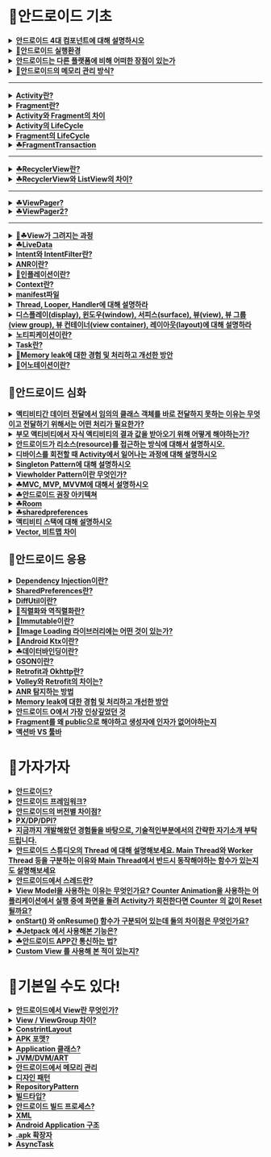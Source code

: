 

# 🐳안드로이드 기초 <a name = "reason"></a>
<details>
<summary><span style="border-bottom:0.05em solid"><strong>안드로이드 4대 컴포넌트에 대해 설명하시오</strong></span></summary>
<br />


![ㅁㄴㅇ](https://user-images.githubusercontent.com/84564695/187105028-837f6503-2830-4f8b-9ee1-67f187b9194e.jpg)
👉[click](https://www.notion.so/4-Activity-Service-BroadCast-Receiver-Content-Provider-6e2dcace26b443f488fc4b27489c8254)

   ***
 </details>

<details>
<summary><span style="border-bottom:0.05em solid"><strong>📌안드로이드 실행환경</strong></span></summary>
<br />
   
- 안드로이드는 크게 4가지로 구성되어있습니다.
  - `리눅스 커널`: OS로 스마트폰의 메모리나 프로세스 등을 관리합니다.
  - `라이브러리`: 안드로이드에 있는 다양한 기능을 라이브러리를 제공하며 안드로이드 앱을 구동해주는 dalvik 가상머신을 포함합니다.
  - `어플리케이션 프레임워크`: 사용자의 이벤트에 따라 출력을 담당하는 환경을 제공합니다. 생명주기도 여기서 관리. 
  - `어플리케이션`: 실제로 동작하는 앱을 말합니다.
  
  안드로이드는 기본적으로 리눅스 커널 위에 탑재된 안드로이드 런타임인 DVM(Dalvik Virtual Machine, 달빅 가상 머신)에서 동작

 
   ***
   
 </details>
 
 <details>
<summary><span style="border-bottom:0.05em solid"><strong>안드로이드는 다른 플랫폼에 비해 어떠한 장점이 있는가</strong></span></summary>
<br />
   
- `오픈소스`
   - 비용부담x
   - 전세계 개발자 피드백 ->안전성 높고 버그x

- `리눅스 커널을 OS로` 
   - 다양한 하드웨어에 대한 드라이버 소스가 풍부함 
***
 </details>
 
   <details>
  <summary><span style="border-bottom:0.05em solid"><strong>📌안드로이드의 메모리 관리 방식? </strong></span></summary>    
<br />
   
- 안드로이드는 액티비티, 서비스리시버, 콘텐츠프로바이더를 실행하기 위해 앱이 실행되는 과정에서 프로세스 생성
  - 실행중인 모든 앱은 컴포넌트가 모두 종료되어도 다음에 이앱을 다시 실행할 가능성이 높음->프로세스 바로 제거X
  - 사용자에 의해 다시 앱이 실행되면 남아있던 프로세스가 존재하는 경우 바로 실행됨
  
- 이 과정에서 쌓여있던 많은 프로세스로 인해 메모리가 부족해지면
  - 프로세스 우선순위=사용빈도에 따라 프로세스를 종료하여 메모리 확보
   
***
 </details>
 
 ***
 
   <details>
<summary><span style="border-bottom:0.05em solid"><strong>Activity란? </strong></span></summary>   
<br />
  
- `정의`
  - Android 앱의 필수적인 기본 구성 요소(컴포넌트) 중 하나입니다 
  - Activity는 사용자와 상호작용하기 위한 진입점입니다. 
  - 사용자 인터페이스(UI) 화면을 구성하는 컴포넌트입니다 
  - 대부분의 앱은 한 개의 Activity가 아닌 여러 Activity로 이루어져 있습니다.  
- `구조`  
  - Activity는 ContextThemewrapper클래스를 상속, 이외 여러 인터페이스를 구현하고 있음
  - 실제 Activity컴포넌트를 사용하기 위해선  Android의 다양한 API Level을 지원하기 위해 만들어진 Activity class의 하위 클래스인 AppCompatActivity를 상속받은 class를 생성
- `사용방법`
  - AppCompatActivity를 상속받는 하위 클래스 생성
  - manifest에 등록: 필수속성인 activity class name지정, intent filter를 사용해 launcher로 지정가능
  - 수명주기: Activity 클래스가 생성되거나, 중단 또는 다시 시작하거나, 종료되는 등의 'Activity의 상태'인 수명주기 콜백을 활용해 상태변화에 따라 수행될 코드 작성
  
- `유사기술` = Fragment
  - 안드로이드 4대 컴포넌트는 아님
  - Activity의 한계 
    - 1) Activity 안에 코드가 길어지게 되면 코드가 길어지니까 유지보수할 때 관리가 어려워짐
    - 2) 안드로이드 디바이스는 휴대폰,태블릿 등 다양하기 때문에 태블릿UI를 고려할 때 단순 Activity로 화면을 그리기에 한계가 있음
 
  <br>
  
  (장단점)
  
- 💡Activity간 정보를 교환하려면 어떻게 해야하나요?
- 💡Activity 수명주기
- 💡투명한 Activity b가 Activity a 위에 띄워질 시
- 💡finish 버튼 눌러서 Activity b 종료
- 💡액티비티에서 뒤로가기 버튼을 누르면?
- 💡투명한 Activity b가 Activity a 위에 띄워질 시
- 💡액티비티에서 홈 버튼을 눌렀을 때, 콜백 함수?
- 💡현재 A 액티비티가 포그라운드 상태. 이 때 B액티비티로 전환 되면 발생하는 lifecycle Callback 함수는?
- 💡B 액티비티에서 finish() 함수를 호출하게 되면 발생하는 Lifecycle 순서는?
- 💡Activity위에 dialog가 띄워질때 Activity수명주기는?
- 💡Activity 3가지 상태
- 💡Launch Mode 4가지 ?  
- 💡onSaveInstanceState
    <br>
  
👉[click](https://velog.io/@dabin/%EC%95%88%EB%93%9C%EB%A1%9C%EC%9D%B4%EB%93%9CActivity-LifeCycle%EC%88%98%EB%AA%85%EC%A3%BC%EA%B8%B0)
   
***
 </details>
 
 <details>
  <summary><span style="border-bottom:0.05em solid"><strong> Fragment란?  </strong></span></summary>    
   
- `정의`
   - 프래그먼트는 앱의 전체 UI에서 어딘가에 반복적으로 재사용 가능한 부분을 말합니다.  
   - `등장배경`
     - 1) Activity 안에 코드가 길어지게 되면 코드가 길어지니까 유지보수할 때 관리가 어려워짐
     - 2) 안드로이드 디바이스는 휴대폰,태블릿 등 다양하기 때문에 태블릿UI를 고려할 때 단순 Activity로 화면을 그리기에 한계가 있음
  
- `구조`
   - Object클래스 상속, 그외 다양한 인터페이스 구현
  
- `사용법`
   - Fragment클래스 의 하위 클래스 생성
   - Activity / Fragment에 호스팅
     - 이때 Activity는  FragmentActivity 를 상속하는 Activity여야함 (AppCompactActivity가 상속중)
     - 1) Activity UI 레이아웃 안에 프래그먼트 존재를 정의하여 Activity UI가 Activity 클래스에 inflate될 때 프래그먼트 자체 UI도 자동으로 프래그먼트 클래스에 inflate 시키는 방법
     - 2) Activity UI 레이아웃 안에 프래그먼트 컨테이너(=이 위치에 프래그먼트 자체 UI가 배치될 것입니다~ 라고 위치를 지정해두는 것)를 정의하고 프로그래밍적으로 해당 컨테이너 안에 프래그먼트를 추가(Add)하는 방법
  * 주의할 점은 두 방법 모두 Activity UI 레이아웃 안에 FragmentContainerView 를 정의함으로써 해당 프래그먼트가 배치될 위치를 정의해야 한다는 점입니다.
    - 프래그먼트를 추가/교체/삭제
      - 백 스택(Back Stack) 에 프래그먼트 작업에 의한 변경 사항을 push 및 pop 하는 작업을 담당하는 클래스인 FragmentManager필요
      - 프래그먼트 추가/교체/삭제 작업을 제공하는 메서드는 추상클래스인 FragmentTransaction이 정의       - FragmentTransaction 하위클래스인 FragmentManager클래스 인스턴스화한후 beginTransaction호출해서 FragmentTransactioin인스턴스 얻음
      - 트랜잭션을 생성 후 프래그먼트 작업 명시한 후 commit()
      - commit함수를 호출해야만 FramgmentManager가 해당 FramgmentTransaction 수행을 예약 합니다
  
- `유사기술` = Activity
   
- `특징`
   - 1) 프래그먼트는 자체 레이아웃(xml파일을 정의할 수 있음)을 가질 수 있으며 **자체 생명 주기**를 보유
   - 2) 프래그먼트는 독립적으로 존재할 수 없고, 반드시 Activity나 다른 프래그먼트에 **호스팅** 되어야함
   - 3) 프래그먼트는 자체 UI를 **개별적인 청크**로써 사용할 수 있습니다. 개별 청크 단위로 다른 곳에서 재사용  

- 💡commi(), commitNow() 차이
- 💡fragmentTransaction에서 제공하는 프래그먼트 조작 함수 
- 💡백스택에 프래그먼트 트랜잭션 기록하는법? 
  
  <br>
  
 👉[click](https://velog.io/@dabin/%EC%95%88%EB%93%9C%EB%A1%9C%EC%9D%B4%EB%93%9C%ED%94%84%EB%9E%98%EA%B7%B8%EB%A8%BC%ED%8A%B81)
***
 </details>
 
 <details>
     <summary><span style="border-bottom:0.05em solid"><strong> Activity와 Fragment의 차이  </strong></span></summary>    
<br />
   
- `목적성`
   - Activity는 앱 전체적인 사용자 인터페이스(UI)에 포함될 요소들을 배치하는 곳입니다. Fragment는 단일 화면이나 화면 일부에 관한 사용자 인터페이스(UI)를 정의하는데 적합합니다.
 - `종속성`
    - 프래그먼트는 액티비티나 다른 프래그먼트에 종속되어야 합니다. 액티비티나 프래그먼트 내의 공간을 효율적으로 이용하기 위해 사용됩니다. 하나의 액티비티나 프래그먼트는 0개 또는 여러개의 프래그먼트를 포함할 수 있습니다. 액티비티는 다른 액티비티나 프래그먼트에 종속되지 않고 독립적으로 존재할 수 있습니다.
   - 따라서 액티비티는 AndroidMenifest파일에 Activity컴포넌트를 등록하면 안드로이드 시스템에서 관리되고, 프래그먼트는 독립적으로 존재할 수 없어 Menifest에 등록하지 않고 Activity나 상위 Fragment에 호스팅해야합니다.
 - `재사용성`
   - 프래그먼트는 여러개의 액티비티나 프래그먼트 안에서 재사용될 수 있어 재사용 가능한 컴포넌트처럼 동작할 수 있습니다.

   
👉[click](https://velog.io/@dabin/%EC%95%88%EB%93%9C%EB%A1%9C%EC%9D%B4%EB%93%9C%ED%94%84%EB%9E%98%EA%B7%B8%EB%A8%BC%ED%8A%B81)
***
 </details>
 
<details>
      <summary><span style="border-bottom:0.05em solid"><strong>  Activity의 LifeCycle </strong></span></summary>    
<br />

  
- 수명주기란 Activity 클래스가 생성되거나, 중단 또는 다시 시작하거나, 종료되는 등의 'Activity의 상태'를 수명주기라고 할 수 있습니다
- Activity 는 수명 주기 단계 간 상태전환을 알아차릴 수 있는 6가지 콜백 onCreate(), onStart(), onResume(), onPause(), onStop(), onDestroy() 제공합니다 이러한 수명주기 콜백을 잘 구현하면 아래와 같은 문제가 발생하지 않도록 예방하는 데 도움이 될 수 있습니다.
  
- 액티비티는 크게 3가지 상태가 존재합니다.
   - running 실행 상태는 액티비티 스택의 최상위에 있으며 포커스를 가지고 있어 사용자에게 보이는 상태입니다. 
   - pasued 일시 중지 상태는 사용자에게 보이기는 하지만 다른 액티비티가 위에 있어 포커스를 받지 못하는 상태입니다.
   - stopped 중지 상태는 다른 액티비티에 의해 완전히 가려져 보이지 않는 상태를 말합니다.
   
   ![image (1)](https://user-images.githubusercontent.com/84564695/187110702-3f13eb5c-d5bb-4ead-a403-ba0e27f84d31.png)

👉[click](https://velog.io/@dabin/%EC%95%88%EB%93%9C%EB%A1%9C%EC%9D%B4%EB%93%9CActivity-LifeCycle%EC%88%98%EB%AA%85%EC%A3%BC%EA%B8%B0#%EC%88%98%EB%AA%85%EC%A3%BC%EA%B8%B0%EB%9E%80)
    
***
</details>

<details>
       <summary><span style="border-bottom:0.05em solid"><strong>  Fragment의 LifeCycle  </strong></span></summary>    
<br />
   
![ㅁㅁ](https://user-images.githubusercontent.com/84564695/187110664-a727c532-9afe-427f-a2be-104b74c1e6cf.jpg)

👉[click](https://abundant-playground-8c8.notion.site/LifeCycle-Activity-Fragment-89e3dd9483c04ef68151187fe04b0a84)
 
***
 </details>
 
 <details>
       <summary><span style="border-bottom:0.05em solid"><strong>  ☘FragmentTransaction</strong></span></summary>    
<br />
   
- FragmentTransaction 클래스는 abstract 클래스(추상 클래스)입니다. 
  - FragmentManager 클래스에 구현되어 있기 때문에 FragmentTransaction 클래스를 사용하기 위해 FragmentManager 클래스가 제공하는 beginTransaction함수 호출을 통해 FragmentTransaction 인스턴스를 생성해야합니다
  - FragmentManager가 수행할 단일 단위
  - 따라서 하나의 FramgmentTransaction 단위 내에 FramgmentTransaction 클래스가 제공하는 프래그먼트 추가/삭제/교체 작업 등을 명시하면 됩니다
  
- FragmentTransaction가 제공하는 함수  
  - `add`: 프래그먼트를 추가. 호스트 Activity의 수명 주기에 프래그먼트 수명 주기를 추가하는 것
  - `remove`: 생성되어 있는 프래그먼트 중 remove() 함수 인자로 전달한 프래그먼트를 제거
    - onDestroyView->onDestroy->onDetach까지 호출되며 메모리에서 "제거"
  - `replace`: 생성되어 있는 프래그먼트 중 replace() 함수 인자로 지정된 프래그먼트를 제외한 나머지 모든 프래그먼트가 제거(remove)됩니다. 
    - 프래그먼트 컨테이너에 남아있는 프래그먼트 자체 UI레이아웃은 replace()함수의 인자로 지정된 프래그먼트 뿐이기 때문에 사용자의 눈에는 해당 프래그먼트만 보이게 됩니다.  
    - 결과만 보면 replace()를 호출하는건 호스트 Activity에 생성되어 있는 모든 프래그먼트를 remove() 한 후 replace()함수의 인자로 전달한 프래그먼트를 add()하는 것과 같습니다
  - `attach`: 프래그먼트가 deflate되어있던 자신의 자체 UI와 다시 inflate됩니다 
    - UI 뷰 계층은 다시 재생성되어 프래그먼트 컨테이너에 다시 쌓여 사용자 눈에 보이게 됩니다
  - `detach`: 프래그먼트가 자신의 자체 UI로부터 떼지고(=inflate되어 있던 프래그먼트 클래스와 자체 UI가 deflate된다는 의미) 자체 UI 뷰 계층은 파괴(destroying)됩니다. 
    - detach는 해당 프래그먼트가 자신의 자체 UI로부터 떼지고(=inflate되어 있던 프래그먼트 클래스와 자체 UI가 deflate된다는 의미) 자체 UI 뷰 계층은 파괴되는 것입니다. 
    - 따라서 fragment객체는 메모리에 남아있고 onDestroyView까지만 호출되는 것을 확인할 수 있습니다.
  - `show()/hide()`: 프래그먼트 컨테이너에 쌓인 자체 UI 순서에 영향을 주지 않고 자신이 쌓여있는 위치에서 사용자 눈에서 보이기/안보이기 설정만 바뀌는 겁니다  
  
  
👉[click](https://abundant-playground-8c8.notion.site/LifeCycle-Activity-Fragment-89e3dd9483c04ef68151187fe04b0a84)
 
***
 </details>
 
***
 
<details>
    <summary><span style="border-bottom:0.05em solid"><strong>  ☘RecyclerView란?  </strong></span></summary>    
<br />
   
 - [정의](https://velog.io/@dabin/%EC%95%88%EB%93%9C%EB%A1%9C%EC%9D%B4%EB%93%9CRecycle-View)
   - 리사이클러뷰는 사용자가 관리하는 많은 수의 데이터 집합(Data Set)을 개별 아이템 단위로 구성하여 화면에 출력하는 뷰그룹(ViewGroup)이며, 한 화면에 표시되기 힘든 많은 수의 데이터를 스크롤 가능한 리스트로 표시해주는 위젯입니다
 - `등장배경`
    - 리사이클러뷰 전에 스크롤 가능한 리스트로 표현하기 위해서 ListView를 사용했었습ㄴ,ㅣ다. ListView는 한번에 ItemView를 그리기 어려웠음->속임수1)눈에 보이는 ItemView만 생성->속임수2)맨위에 있던 ItemView를 그려져야할 위치에 재사용->문제1)개발자들 요구사항 증가->문제2)다른 뷰에서 제공하는 비슷한 기능이 ListView에 추가되며 혼란->문제3)애니메이션 처리 문제->문제3)재사용될 ItemView인지 분기처리 필요->문제4)Adapter는 변경된 Item Data의 Position알 수 없음===>저 구글인데요 미안합니다 RecyclerView만들게요 ㅠㅠ ㅎㅎ
   
- 구조  
  -  RecyclerView의 내부 아키텍쳐는 컴포넌트(Component)기반 아키텍쳐입니다.
  - 그 중 Layout Manager, Item Animator, Adapter 라는 3가지 컴포넌트가 가장 중요합니다
    - **Layout Manager** :RecyclerView의 모양 책임. ItemView를 올바른 위치에 배치해주는 컴포넌트 
      - 선형/격자형/엇갈린 격자형
      - 때문에 RecyclerView 본인은 자기 자신이 선형 모양이 될지, 격자형 모양이 될지, 엇갈린 격자형 모양이 될지에 관해 알고 있지 않고, 각 ItemView가 어느 위치에 놓여야 하는지에 관해서도 관여하지 않습니다.
    - **ItemAnimator** :ItemView의 애니메이션을 담당하는 컴포넌트
    - **Adapter** :RecyclerView에 ItemView를 생성/제공/data set이 변경되었을 때 리사이클러뷰에게 알리는 컴포넌트
      - ItemView외에도 ListView와 다르게 ViewHolder 생성 강제
  
 - [동작원리](https://velog.io/@dabin/%EC%95%88%EB%93%9C%EB%A1%9C%EC%9D%B4%EB%93%9C-%EA%B3%B5%EC%8B%9D%EB%AC%B8%EC%84%9C-%ED%8C%8C%ED%97%A4%EC%B9%98%EA%B8%B0-RecyclerView%EC%9D%98-%EB%AA%A8%EB%93%A0-%EA%B2%83-2%ED%83%84ViewHolder%EC%88%98%EB%AA%85%EC%A3%BC%EA%B8%B0)
   ![image](https://user-images.githubusercontent.com/84564695/187114067-896686a6-c52b-40f3-9782-8fa09f5fa7a6.jpg)
1) 사용자 스크롤이 일어나면 레이아웃 매니저가 RecyclerView에게 view를 요청
2) RecyclcerView는 원하는 ViewHoler가 있는지 ViewHolder로 이루어진 리스트 Cache를 먼저 방문한다고 했습니다.
3) 캐시에 없으면 adapter에게 배치되어야할 ItemView의 ViewHoler type이 뭔지 물어보고 Recycled Pool에 요청
   Recycled Pool은 getRecycledView의 파라미터로 ViewType을 전달하면, ViewType에 맞는 ViewHolder를 return해줍니다. ViewType마다 ViewHolder Pool을 가지고 있습니다
4) Pool에 있으면 반환, 없으면 adapter에게 createViewHolder로 아이템 생성.
5) pool에서 viewholder를 찾으면 adapter에서 bindview를 하고 LayoutManager에게 리턴.
6) LayoutManager는 addView를 수행하고 adapter의 onViewAttachedToWindow가 호출됨.

   *캐시와 Recycled Pool은 RecyclerView안에 이미 선언되어있음.
   *캐시 사이즈 변경 가능 기본용량 2개
   *pool 사이즈 변경 가능 기본용량 5개 
 
- `유사기술` = ListView
  
   
  
   
***
 </details>
 
 <details>
 <summary><span style="border-bottom:0.05em solid"><strong>  ☘RecyclerView와 ListView의 차이?   </strong></span></summary>  
  
- `AdapterView`
   - AdapterView는 많은 양의 data를 효율적으로 표시하고 Adapter가 관리하는 데이터를 출력(data set의 형태로 눈에 보이도록)할 수 있게 해주는 View이다.
   
 - `ListView`
   - ListView는 수직 스크롤 가능하도록 만드는 뷰이고 AdapterView중 가장 많이 사용되기도 합니다
   - ListView는 AdapterView이기 때문에 Adapter을 사용해야하며 ArrayAdapter, BaseAdapter를 통해 구현할 수 있습니다
   - View를 재활용하지 않거나 ViewHolder를 사용하지 않으면 매번 같은 view를 inflate하고 findViewById를 호출해서 비효율적입니다
   - `성능개선`
     - **1) View재활용: inflate줄이기**
       - 사용자의 눈에 보이는 View만 생성해두고 스크롤이 발생하면 맨 위에 있던 View를 가장 아래로 가져오고 그 안에 들어간 data만 바꾸는 방법 
       - 실제 화면에 그려지는 아이템을 convertView라는 배열로 관리합니다. 화면에 보여지는 만큼 convertView를 생성하고 스크롤하면 이 View를 재활용합니다. 즉 convertView는 ListView의 재활용 View입니다
     - **2) ViewHolder사용하기: findViewById줄이기( ViewGroup 밑에 있는 모든 뷰들을 전부 한 번씩 순회하며 id값을 비교하는 과정을 거치기 때문에 자원이 많이 듭니다)**
       - view는 재활용하는데, 정작 데이터 셋팅할 때 convertView의 자식뷰(textView 등) 정보를 매번 findViewById()를 통해 다시 가져와 재연결하기 때문에 비효율적입니다. 문제는 ViewHolder패턴을 이용하면 해결가능합니다
       - ViewHolder는 ItemView의 각 요소를 바로 엑세스 할 수 있도록 저장해두고 사용하기 위한 객체입니다
       -  converView의 tag에 viewHolder를 넣어주면 view를 재활용할때 viewHolder의 정보도 함께 불러올 수 있습니다
   
- `장점`
   - ListView는 간단하게 리스트를 만드는 부분에 있어서는 장점을 가지고 있다. [ex) 텍스트만 있는 리스트]
   - 간단한 아이템 형태를 만드는 경우에는 빠르게 적용이 가능한 ArrayAdapter를 제공한다.
- `차이`
   - 수직 스크롤밖에 안됨 
   - 애니메이션 처리 문제
   - ViewHolder강제 유뮤 -> 고비용의 findViewById
   - item배치만 담당하는 layoutManager유무
   
👉[click](https://velog.io/@dabin/%EC%95%88%EB%93%9C%EB%A1%9C%EC%9D%B4%EB%93%9C-%EA%B3%B5%EC%8B%9D%EB%AC%B8%EC%84%9C-%ED%8C%8C%ED%97%A4%EC%B9%98%EA%B8%B0-Adapter-AdapterView%EC%9D%98-%EB%AA%A8%EB%93%A0-%EA%B2%83)
   
   
<br />
   
***
 </details>
 
 ***
 
 
<details>
      <summary><span style="border-bottom:0.05em solid"><strong>☘ViewPager?</strong></span></summary>    
  
<br />
  
- `정의`
   - 데이터를 페이지 단위로 표시하고, 뷰를 스와이프해서 페이지를 전환할 수 있도록 만들어주는 컨테이너
   
- `사용방법`
   - 추상클래스인 PagerAdapter의 하위클래스인 Fragment/Pager/Adater, Fragment/State/Pager/Adapter 중 하나를 상속받아 만들 수 있음
   - **`FragmentPagerAdapter`** => attach / detach
     - PagerAdapter를 상속하고 있는 추상 클래스입니다
     - 모든 프래그먼트를 메모리에 저장해두기 때문에 빠르게 스와이핑해도 메모리에 로드된 프래그먼트를 가져다 쓰므로 버벅이지 않고 화면이 잘 넘어갑니다.
     - 하지만 많은 개수의 프래그먼트를 가지고 있다면 저장해야할 프래그먼트도 많아지므로 메모리 측면에서 부담이 될 수 있습니다
     -  fragment의 인스턴스는 메모리에 모두 저장해두고 화면에 보이거나 사라지는 fragment의 View만 붙였다가(attach) 떼면서(datach) ViewPager를 구현
   - **`FragmentStatePagerAdapter`** => add / remove
     - PagerAdapter를 상속하고 있는 추상 클래스입니다
     - 필요에 따라 메모리에서 Fragment를 제거하고 다시 생성하며 상태를 유지합니다.
     - 메모리에는 각 프래그먼트의 상태값만 계속 저장하기 때문에 메모리 입장에서는 부담이 덜합니다.
     - 상태(프래그먼트 로벌변수값/프래그먼트 뷰의 상태)를 저장해두고 인스턴스를 add()메소드 호출로 다시 생성 후 저장해둔 상태값으로 세팅하기 때문에 인스턴스가 재생성되어도 페이지를 보여주는데 필요한 데이터들이 초기화되지 않는 것

   
- `둘의 차이`
   - FragmentPagerAdapter는 프래그먼트를 제거하지 않고 View만 붙였다 떼었다했지만, FragmentStatePagerAdapter는 프래그먼트는 제거하고 상태만 저장한다

- `attach/detach  add/remove 시점`
   - 사용자가 보고있는 position의 "다음" position의 view를 미리 attach/add한다는 것과 동시에 position의 2번째 이전 position의 view를 detach/remove한다는 것입니다.
   - viewPager를 사용할 때 양 사이드의 화면을 조금 보여줘야 하는 상황이 있을 수 있기때문
   
👉[click](https://velog.io/@dabin/%EC%95%88%EB%93%9C%EB%A1%9C%EC%9D%B4%EB%93%9C-%EA%B3%B5%EC%8B%9D%EB%AC%B8%EC%84%9C-%ED%8C%8C%ED%97%A4%EC%B9%98%EA%B8%B0-ViewPager%EC%9D%98-%EB%AA%A8%EB%93%A0-%EA%B2%83)
 </details>
 
 
<details>
    <summary><span style="border-bottom:0.05em solid"><strong>☘ViewPager2?</strong></span></summary>    
<br />
  
- `등장배경`
   - 2019년 ViewPager2가 등장했습니다. 
   - PagerAdapter.notifyDataSetChanged()를 호출하면 메모리에 저장되어 있는 모든 페이지의 인스턴스에 대해 갱신처리가 이루어지는 로직입니다 
   - 이때 내부적으로 PagerAdapter.getItemPosition() 메소드를 호출해 새로운 포지션을 가져오게끔 되어있는데, getItemPosition()이 리턴하는 값이 POSITION_UNCHANGED(포지션에 변경이 없음)으로 고정되어 있던 것입니다.
   - 따라서 notifyDataSetChanged()를 호출해 페이지 갱신 로직을 요청해도 페이지에 변경이 없다는 상태로 고정되어있어 갱신이 이루어지지 않은 것입니다.이러한 문제점으로 인해 구글은 ViewPager2를 새롭게 등장시켰습니다!
   
- `변경점`
  - **Vertical Scrolling 지원**: ViewPager는 좌우 슬와이핑만 가능했지만 ViewPager2는 위아래 스와이핑도 지원합니다
  - **Right to Left Scrolling**: 오른쪽에서 왼쪽으로 읽는 문화권의 나라를 위해 오른쪽->왼쪽 방향의 스와이핑을 지원합니다

- `개선된 기능`
  - **데이터 갱신 이슈**: ViewPager의 문제였던 notifyDataSetChanged의 문제를 해결했습니다
  - **View 재활용 가능**: ViewPager의 PagerAdapter를 이용해 View를 item으로 할때는 View 재활용이 불가능했지만 ViewPager2에서는 RecyclerView.Adapter를 이용하기 때문에 DiffUtil 통한 View 재활용이 가능합니다
   
- `마이그레이션`
  - FragmentPagerAdapter, FragmentStatePagerAdapter->FragmentStateAdapter
  - PagerAdapter->RecyclerView.Adapter
  - getCount()->getItemCount()
  - getItem()->getCreateItem()

- `구현방법`
 - **page를 view로 구현: RecyclerView.Adapter**
    - RecyclerView.Adapter를 상속하므로->ViewHodler를 재활용(FrameLayout)
 - **page를 Fragment로 구현: FragmentStateAdapter**
    - fragment 인스턴스를 페이지 수만큼 생성해 메모리에 올려두는게 아니라 position에 가까워지면 생성(add)하고 멀어지면 remove
    - 추상클래스
    - 내부적으로 RecyclerView.Adapter상속
    - 추상메서드인 createFragment, getItemCount 오버라이딩
    - 이외 다른 RecyclerView.Adapter의 콜백메소드는 FragmentStateAdaper가 오버라이딩하고있음
   
- `생성자 함수`
  - **1. fragmentManager, lifecycle** ->2,3이 내부적으로 호출하는 찐 생성자 함수
  - **2. fragmentActivity** ->Fragment가 호스팅되어있는 Activity인 인스턴스 / ViewPager2를 Activity에 배치할때 사용
  - **3. fragment** ->fragment 인스턴스 / ViewPager2를 Fragment에 배치할때 사용
   
👉[click](https://velog.io/@dabin/%EC%95%88%EB%93%9C%EB%A1%9C%EC%9D%B4%EB%93%9C-%EA%B3%B5%EC%8B%9D%EB%AC%B8%EC%84%9C-%ED%8C%8C%ED%97%A4%EC%B9%98%EA%B8%B0-ViewPager2%EC%9D%98-%EB%AA%A8%EB%93%A0-%EA%B2%83)
 
***
   
  </details>
  
  ***
 
  <details>
    <summary><span style="border-bottom:0.05em solid"><strong> 📌☘View가 그려지는 과정  </strong></span></summary>    
<br />
   
- 액티비티가 포커스를 얻으면 자신의 레이아웃을 그리도록 한다
- 액티비티에 레이아웃의 계층구조 중 루트 노드를 제공해야함
- 레이아웃의 루트노드에서 시작해 레이아웃 트리를 따라 이동
- 부모 뷰는 자식 뷰 이전에 그려짐
- 자식 뷰는 전위순회 방식으로 그려짐
- measure, layout 단계가 있음
   
***
 </details>
 
   <details>
    <summary><span style="border-bottom:0.05em solid"><strong> ☘LiveData </strong></span></summary>    
<br />
   
  
- `LiveData`: 관찰자 패턴을 따르는 데이터 홀더 클래스
  
- `Observer`: 인터페이스
   - LiveData의 업데이트 알림을 받아 처리되는 로직인 onChange() 메서드가 정의되어 있음
   - LiveData는 데이터가 변경될 때 Observer 객체에 알림
   
- observe(..) 함수: LiveData 클래스에 정의된 함수
  - LiveData 객체에 Observer 객체를 **연결**합니다. 
  - observe() 메서드는 LifecycleOwner 객체를 사용합니다. 
  - 이렇게 하면 Observer 객체가 LiveData 객체를 **구독**하여 변경사항에 관한 알림을 받습니다. 
  - UI 컨트롤러에 Observer 객체를 연결합니다.
  
```
- 뷰모델.LiveData.observe(라이프사이클,Observer객체)
  
- UI Controller(Activity,Fragment)에서 LiveData에 observer()를 호출한다 
  =강아지 고양이보고 event 발생 관찰하라고 관찰자를 등록한다(LiveData 객체에 Observer 객체를 연결해서 Observer가 구독)
- 이때 첫번째 인자로 라이프사이클을 전달하니까 UI Controller가 resume()이거나 start() 상태일때만 
  관찰자가 활성상태라고 간주해서 onChange() 되었다고 알리기 위해서다
- 두번째 인자로 Observer객체를 전달하는건, Observer 객체인 관찰자가 LiveData 객체를 구독하여 변경사항에 관한 알림을 받아 해야할 작업을 정의하기 위함이다(UI를 업데이트 하는 작업을 작성)
```
  
- 장점
  - 1. UI와 데이터 상태의 일치 보장 / 최신 데이터 유지
    - = Observer패턴을 따른다->강아지가 알아서 onChange()된다->데이터 변경시 UI알아서 업데이트 된다
  - 2. 메모리 누수 없음 / 수명 주기를 더 이상 수동으로 처리하지 않음
    - 관찰자는 Lifecycle 객체에 결합되어 있으며 연결된 수명 주기가 끝나면 자동으로 삭제됩니다.
    - LiveData는 관찰하는 동안 관련 수명 주기 상태의 변경을 인식하므로 이 모든 것을 자동으로 관리합니다.
  - 3. 중지된 Activity로 인한 비정상 종료 없음
    - 활동이 백 스택에 있을 때를 비롯하여 관찰자의 수명 주기가 비활성 상태에 있으면 관찰자는 어떤 LiveData 이벤트도 받지 않습니다.
  
👉[click](https://velog.io/@dabin/%EC%95%88%EB%93%9C%EB%A1%9C%EC%9D%B4%EB%93%9C-%EA%B3%B5%EC%8B%9D%EB%AC%B8%EC%84%9C-%ED%8C%8C%ED%97%A4%EC%B9%98%EA%B8%B0-LiveData%EC%9D%98-%EB%AA%A8%EB%93%A0-%EA%B2%83#%EA%B3%B5%EB%B6%80%EB%B0%B0%EA%B2%BD)
     
  
***
 </details>
 
 
 
  <details>
     <summary><span style="border-bottom:0.05em solid"><strong>Intent와 IntentFilter란? </strong></span></summary>    
<br />
   
   ![KakaoTalk_20220711_214321306](https://user-images.githubusercontent.com/84564695/187116433-7aa6c027-efae-4969-9055-73116e342793.jpg)
👉[click](https://www.notion.so/Intent-pending-intent-sticky-intent-4cf97968d28a4a18b4403118c1793a5a)
   
***
 </details>
 
   <details>
    <summary><span style="border-bottom:0.05em solid"><strong> ANR이란?  </strong></span></summary>    
<br />
   
   ![KakaoTalk_20220713_205339727](https://user-images.githubusercontent.com/84564695/187116773-21dcca73-785b-4770-ba89-a8d7369f5af1.jpg)

 - `정의`
   - 앱의 UI 스레드가 너무 오랫동안 차단되면 나타나는 오류 
 
 - `원인`
   - 메인스레드인 UI스레드는 제약사항이 있는데요. 반드시 화면 UI그리기를 담당하는 것입니다
   - UI를 순차적으로 그려내기 위해 메인 스레드 하나에서만 UI작업을 합니다
   - 만약 UI이벤트 작업에 5초 안에 응답하지 않으면 
   - 안드로이드 시스템은 ANR(Android Not Responsing)이라는 팝업창을 띄웁니다
 
 - `해결방안`
   - 이러한 문제점을 막기위해 불안정한 UI관련 작업이나 비동기 작업(애니메이션 등) , High Cost의 연산작업 (Database 처리등) 등은 Worker Thread를 따로 만들어 처리하도록 합니다.

👉[click](https://www.notion.so/ANR-Thread-Looper-UI-486f771483564e67883aeac814fae8ef)
   
***
 </details>
 
<details>
    <summary><span style="border-bottom:0.05em solid"><strong>📌인플레이션이란? </strong></span></summary>    
<br />
   
자바 소스코드에서 xml의 구성요소들을 사용할 수 있게 객체로 만들어주는것

메모리상에 실제로 객체화되어 앱에 보여지는 것
   
***
 </details>
 
 <details>
       <summary><span style="border-bottom:0.05em solid"><strong>Context란? </strong></span></summary>    
<br />
   
- Context는 Android 시스템에서 구현체를 제공하는 추상클래스이다
- gc에 의해 수집되지 않는다
   
  ![KakaoTalk_20220711_214307895](https://user-images.githubusercontent.com/84564695/187117252-d356bea3-e488-4f39-a50d-a2a2444bcac8.jpg)
 
 👉[click](https://www.notion.so/Context-Application-Activity-2e40351127744b188cb72f6d9222b571)
***
 </details>
 
 <details>
       <summary><span style="border-bottom:0.05em solid"><strong> manifest파일</strong></span></summary>    
<br />
   
- 매니페스트는 앱의 이름, 버전, 구성요소, 권한 등 앱의 실행에 있어 필요한 각종 정보들이 저장되어있는 파일이다.
- 안드로이드 프로젝트의 최상위에 위치하고 있다.

- `manifest태그`
    - 최상위에 위치
    - 패키지명, 앱버전코드, 앱버전 이름 정의
   
 - `application태그`
    - 앱 아이콘, 앱 이름
   
- `activity`
    -   클래스명, 액티비티 이름, intent filter태그
   
- `service, receiver, provider`
    -   각 내용 정의

- `permission`
    -   앱에 필요한 권한 정의
   
- `use-sdk`
    -   최소 안드로이드 SDK
   
***
   
 </details>
 
 <details>
   <summary><span style="border-bottom:0.05em solid"><strong> Thread, Looper, Handler에 대해 설명하라 </strong></span></summary>    
<br />
  
메인 스레드의 실행에 영향을 줄 수 있는 기능을 새로운 스레드에서 실행하고, 기능이 완료되면 메인 스레드 핸들러로 메시지를 전달한다.  

- 안드로이드는 메인스레드와 백그라운드 스레드 및 스레드간 통신을 위해 핸들러(Handler)와 루퍼(Looper)을 제공함
- `루퍼`
   - Main 스레드는 Looper를 가지지만, 기본적으로는 Looper를 가지지않음 스레드당 하나만 가질 수 있음
   - 루프(Loop)를 실행하고 그 루프(Loop) 안에서 메시지 큐(Message Queue)로 전달되는 메시지가 존재하는지 검사
   - 메시지 들어오면 꺼내서 핸들러에게 전달함

- `핸들러`
   - 루퍼에 의해 새로운 메시지가 포착되면 해당 메시지를 처리할 핸들러(Handler) 메서드를 실행
   - 새로 생성된 스레드들과 메인 스레드와의 통신을 담당함.
   - 루퍼를 통해 전달되는 메시지를 받아서 처리하는 일종의 명령어 처리기
   - 루퍼는 앱이 실행되면 자동으로 하나 생성되어 무한루프를 돌지만 핸들러는 개발자가 직접 생성
   
 
 👉[click](https://velog.io/@dabin/%EC%95%88%EB%93%9C%EB%A1%9C%EC%9D%B4%EB%93%9C%EC%8A%A4%EB%A0%88%EB%93%9CThread%EC%99%80-%EC%BD%94%EB%A3%A8%ED%8B%B4)
***
 </details>
 
   <details>
  <summary><span style="border-bottom:0.05em solid"><strong> 디스플레이(display), 윈도우(window), 서피스(surface), 뷰(view), 뷰 그룹(view group), 뷰 컨테이너(view container), 레이아웃(layout)에 대해 설명하라 </strong></span></summary>    
<br />
   
- `디스플레이` : 안드로이드 단말기가 가지는 하드웨어 화면
- `윈도우` : 화면에서 눈에 보이는 것을 담는 가장 기본적인 "공간"이자, 뭔가를 그릴 수 있는 "창" . 사용자로부터 입력받아 앱에 전달
- `서피스` : 윈도우에 그림을 그릴 때 화면에 합성되는 픽셀을 저장.  화면에 표시되는 모든 Window는 자신만의 Surface가 포함되어 있습니다
- `뷰 = 위젯`: 사용자가 보고 상호작용 할 수 있는 모든 것입니다. View객체는 "위젯"이라고도 하고, Button, TextView와 같은 클래스는 View class를 상속한 서브클래스 입니다 이처럼 View는 Button, TestView 등 어떤 기능을 하는 컴포넌트 입니다.
- `뷰 그룹 = 레이아웃`: View를 상속받고 있고, 하위에 여러 ViewGroup, View들을 포함하고 있습니다.(ViewGroup 안에 ViewGroup을 포함할 수 있음) ViewGroup은 자신이 포함한 ViewGroup, View 객체들의 위치를 결정합니다 ViewGroup은 "레이아웃"이라고도 하며 LinearLayout 또는 ConstraintLayout은 ViewGroup을 상속한 서브 클래스 입니다
- `뷰 컨테이너` : 다른 뷰를 포함하고 있는 뷰

   

***
 </details>
 
<details>
     <summary><span style="border-bottom:0.05em solid"><strong>노티피케이션이란? </strong></span></summary>    
<br />
   
 - 앱이 forground에서 실행 상태가 아니여도 사용자에게 정보를 제공할 수 있는 UI형태입니다.
   
 👉[click]([https://velog.io/@dabin/%EC%95%88%EB%93%9C%EB%A1%9C%EC%9D%B4%EB%93%9C%EC%8A%A4%EB%A0%88%EB%93%9CThread%EC%99%80-%EC%BD%94%EB%A3%A8%ED%8B%B4](https://velog.io/@dabin/%EC%95%88%EB%93%9C%EB%A1%9C%EC%9D%B4%EB%93%9CNotification))   
***
 </details>
 
 <details>
        <summary><span style="border-bottom:0.05em solid"><strong>Task란? </strong></span></summary>    
<br />
   
![KakaoTalk_20220712_204050466](https://user-images.githubusercontent.com/84564695/187118833-5c18a7b8-bac4-4afa-a654-982969f36f02.jpg)

 - `정의`  
  - 안드로이드 task는 stack 형식으로 쌓이는 activity들의 집합입니다 가장 아래에 있는 activity는 roomActivity라고 부르고 어플리케이션 런쳐로부터 시작됩니다. 가장 최근에 쌓인 activity는 topActivity라고 합니다.
 - `Intent Flag`  
   - Intent Flag는 안드로이드에서 Activity를 호출하다 보면 발생하는 Activity중복문제나 흐름을 제어하고 싶을 때 사용합니다
 - `Frag 사용 2가지 방법`  
   - 매니페스트 속성으로 지정
   - 소스코드로 제어
 
 👉[click](https://www.notion.so/Task-Activity-Root-Top-intent-Flag-7d1c0158dec64864b43f6014801572ea)
   
***
 </details>
 
 
<details>
    <summary><span style="border-bottom:0.05em solid"><strong>🦑Memory leak에 대한 경험 및 처리하고 개선한 방안</strong></span></summary>    


<br />
   
***
</details>

<details>
    <summary><span style="border-bottom:0.05em solid"><strong>📌어노테이션이란?</strong></span></summary>    

 <br/>
  
- 일종의 메타데이터
- 컴파일/런타임 과정에서 코드를 어떻게 처리할 지 알려주는 정보
  - 컴파일러에게 코드 문법 에러를 체크하도록 정보 제공
  - 런타임시 특정 기능 실행하도록 정보 제공
  - 소프트웨어 개발 툴이 빌드나 배치 시 코드를 자동으로 생성할 수 있도록 정보를 제공
   
<br />
   
***
</details>


<p></p>
<h2>🐋안드로이드 심화</h2>

<details>
   <summary><span style="border-bottom:0.05em solid"><strong>액티비티간 데이터 전달에서 임의의 클래스 객체를 바로 전달하지 못하는 이유는 무엇이고 전달하기 위해서는 어떤 처리가 필요한가?</strong></span></summary>

- `이유`
   - 액티비티간 전달할 수 있는 데이터의 타입은 보통 기본형
   - 그 이유는, intent를 이용해서 액티비티의 데이터를 전달하는 과정에서 현재 실행중인 앱 프로세스가 시스템 프로세스로 실행중인 액티비티 매니저 서비스 프로세스에게 전달되는데, 이 경우 프로세스간 통신이기 때문에 intent에 있는 값들을 복사해 넘기는 방식으로 처리되기 때문에 객체 주소를 바로 넘기지 못하는 문제 발생
- `해결법`
   - 자신이 임의로 만든 클래스 객체를 전달하기 위해선 Serializable, Parceable 인터페이스를 상속받아 객체를 직렬화하여 넘기는 방식 사용
   
***
  
</details>


<details>
   <summary><span style="border-bottom:0.05em solid"><strong>부모 액티비티에서 자식 액티비티의 결과 값을 받아오기 위해 어떻게 해야하는가?</strong></span></summary>

- 부모 액티비티에서 `startActivityForResult`메소드에 intent, request코드 파라미터로 넘김
- 자식 액티비에서 `setResult`메소드에 결과 코드, 데이터를 파라미터로 넘김
- 다시 부모 액티비티에서 `onActivityRexult`메서드를 오버라이딩하여 자식 액티비티에서 보낸 결과코드와 데이터를 받아 처리하는 코드 작성
- 이후 자식 액티비티 finish->부모 액티비티 resume
- 이때 `onActivityResult`메서드 작동
  
***  
  
</details>


<details>
   <summary><span style="border-bottom:0.05em solid"><strong>안드로이드가 리소스(resource)를 접근하는 방식에 대해서 설명하시오.</strong></span></summary>

- `소스 파일`
  -  R 클래스를 사용한다.
  - 자동으로 생성되는 클래스로서 resource의 id가 배정되는 클래스
  - R클래스에 접근하는 문법 : R.resourceType.resourceName : R.string.app_name
  - R 클래스로 접근하여 얻는 데이터는 int형으로 이를 원하는 객체로 바꾸려면 변환해주는 메소드를 사용 : getResource.getString(R.string.app_name);
- `XML파일`
  - R 클래스의 역할을 @가 대신한다. 
 
***  
  
</details>


<details>
   <summary><span style="border-bottom:0.05em solid"><strong>디바이스를 회전할 때 Activity에서 일어나는 과정에 대해 설명하시오</strong></span></summary>

- `과정`
  - Activity lifecycle 에서 onDestroy()가 호출되고 onCreate()가 호출
  -  onCreate()를 다시 하기 때문에 Activity 안에 데이터는 다시 초기화=
  - 만약 사용자가 화면에 중요한 내용을 작성중에 있었고 구성변경이 일어난다면 화면의 데이터는 날아감아감

- `데이터 보존법`
  - `AAC Viewmodel`
  - `onSaveInstanceState()`
    - 데이터=instanceState=Bundle 객체에 저장된 키-값 쌍의 컬렉션
    - onStop다음에 호출
    - onCreate: Bundle이 null인지 확인 필요
    - onRestoreInstanceState: null확인 필요 없음
  - `매니페스트에 android:configChanges 설정`
    - android:configChanges="keyboardHidden|orientation|screenSize"
    - onDestroy() -> onCreate() 대신에 onConfigurationChanged() 
    - 만약 화면 전환에 따라 layout을 다르게 바꿔 주고 싶다면 이 메서드를 오버라이딩

***
  
</details>


<details>
   <summary><span style="border-bottom:0.05em solid"><strong>Singleton Pattern에 대해 설명하시오</strong></span></summary>

 - 디자인 패턴 중 하나로, 클래스의 객체화를 "single" 객체로 만드는 것
 - 불필요한 메모리 사용 막을 수 있음
  
</details>


<details>
   <summary><span style="border-bottom:0.05em solid"><strong>Viewholder Pattern이란 무엇인가?</strong></span></summary>

 - `정의`
  - 각 뷰 객체를 뷰 홀더에 보관함으로써 findViewById()와 같은 반복적 호출 메서드를 줄여 효과적으로 속도 개선을 할 수 있는 패턴
 
- 'ViewHolder'
  - 각 뷰를 보관하는 Holder 객체
  - 예를들어 ListView의 각 아이템 data를 업데이트 할때마다 findViewById호출하면 성능저하(ViewGroup 밑에 있는 모든 뷰들을 전부 한 번씩 순회하며 id값을 비교하는 과정을 거치기 때문에 자원이 많이 듭니다)
  - 따라서, ItemView의 id같은 요소를 바로 엑세스 할 수 있도록 저장해두고 사용하기 위한 객체
  
- `사용법`
  - ViewHolder생성
  - view의 setTag호출해서 view의 tag에 생성된 ViewHoler 저장
  - viewHolder가 최초 1회만 생성되고 이후 else문을 통해서 view에서 getTag를 호출해 ViewHolder를 꺼내와서 ViewHolder에 접근이 가능한 형태가 만들어지는 것

***  
  
</details>


<details>
   <summary><span style="border-bottom:0.05em solid"><strong>☘MVC, MVP, MVVM에 대해서 설명하시오</strong></span></summary>

- `아키텍쳐`
  - 시스템 구성과 동작 원리 등 최상의 소프트웨어를 구성하는 설계도
- `디자인패턴`
  - 좋은 코드를 설계하기 위한 방법론
  
- `MVC`
  - VIEW: Activity, Fragment
  - Model: Room이나 서버에서 데이터 처리하는 로직(Call해서 데이터 가져오기 등)
  - Controller: 사용자의 이벤트를 처리하고 데이터를 xml에 꽂아주는 로직
   -  화면에 보이는 애는 VIEW가 데이터는 MODERL이 그 사이에서 controller가 컨트롤함
   - setOnClickListener같은 사용자의 Action이 Controller에 들어옵니다
   - Controller는 Model을 나타내줄 View를 선택합니다
   - View는 Model을 이용하여 화면을 나타냅니다
   - 단점
      - 하나의 파일에 이벤트 처리, 서버 통신처리 등의 컨트롤하는 로직이 전부 들어가니까 복잡합니다
      - 서버랑 통신할때의 call하는 로직을 activity,fragment에서 처리했었음 근데 서버 통신은 '데이터 처리' 작업의 일종인데 이걸 view에서 처리하고 있던 것입니다 
      - 즉, Model이 해야하는 일을 View에서 하면서 Model과 View사이 의존성이 생깁니다. 이는 객체지향 관점에서도 좋은 현상이 아닙니다
      - Model에서 뭐 하나가 수정되면 View에서도 전부 수정해야하는 문제가 발생합니다
  
  
- `MVP`
  - MVC는 View내부에서 데이터 요청, 이벤트 모두 처리했는데
  - mvp는 데이터 요청 작업을 View가 Presenter에게 요청해서 Presenter가 하는 방식임
  - view로 이벤트 들어오면 presenter가 1:1로 담당하고 presenter을 거쳐서 모델에 요청하니까  view와 presenter사이 의존성이 높음
  - view하나 만들때마다 presenter도 같이 만듦

- `MVVM`
  - Model: 어플리케이션에서 사용되는 데이터와 그 데이터를 처리하는 부분(서버통신, 로컬db처리)
  - View: 사용자에게 보여지는 UI
  - ViewModel: View를 나타내 주기 위한 Model이자 View를 나타내기 위한 데이터 처리를 하는 부분
  - ViewModel은 View를 참조하지 않기 때문에 독립적
  
  - MVVM을 왜 쓸까?
    - 구글에서 공식적으로 MVVM을 사용하기 쉽도록 제공하는 AAC들이 있습니다. 그래서, 아키텍처를 쓸때 대표적인게 MVVM입니다
    - ✔동작  
      - 모든 입력(Input)들은 View로 전달됩니다.
      - View는 ViewModel한테 데이터를 요청하거나 ViewModel은 View가 입력 들어왔다고 알려주면 해당하는 Presentation Logic을 처리합니다
      - (Presentation Logic : 실제 눈에 보이는 GUI 화면을 구성하는 코드를 말하며 여기서는 실제로 화면에 보여지는 데이터를 처리하는 로직을 말합니다.)
      - View Model은 View에게 데이터 전달하는게 아니라 View가 View Model을 관찰할 뿐 View에게 관여안합니다(MVP는 Model에게 받아온 데이터 처리하고 View에게 전달까지 했다!)
    - ✔특징  
      - ViewModel은 View를 참조하지 않기 때문에 독립적입니다
      - (ViewModel과 View는 1:n 관계다.)
      - 따라서 View가 이용할 ViewModel을 선택해 바인딩하여 업데이트를 받게 됩니다.
      - (Command 패턴이나 Data Binding을 이용하여 V-VM간 의존성을 없앨 수 있다.)
      - Command 패턴:View에 입력이 들어오면 커맨드 패턴으로 ViewModel에 명령합니다
    - ✔장점  
      - View와 Model 사이의 의존성이 없습니다
      - View와 ViewModel 사이의 의존성 또한 크지 않습니다
      - 각 View, ViewModel, Model 부분은 독립적이어서 모듈화하여 개발 가능합니다
    - ✔단점  
      - ViewModel설계가 어려울 수 있습니다
  
👉[click](https://velog.io/@dabin/%EC%95%88%EB%93%9C%EB%A1%9C%EC%9D%B4%EB%93%9CMVVM)  
***  
  
</details>


<details>
   <summary><span style="border-bottom:0.05em solid"><strong>☘안드로이드 권장 아키텍쳐</strong></span></summary>

-안드로이드에서 자주 사용되는 '아키텍쳐 패턴'에는 MVC패턴,MVP패턴,MVVM패턴이 있음

- 안드로이드 공식문서에서 설명하는 '권장하는 아키텍쳐란' MVVM과 같은 아키텍쳐 패턴을 사용하면서, 프로젝트에서 계층을 나눠 관심사를 분리시킨 '설계구조'라고 할 수 있습니다.

- 모바일 앱 사용자 환경
  - 사용자는 모바일 환경에서 다양한 앱을 시도때도 없이 바꾸기도 하고 전화나 알림 등의 작업도 동시에 하기 때문에 앱에서 이런 사용자 흐름이 중단되지 않고 자연스럽게 흘러가도록 올바르게 처리
  - 앱 구성요소에 앱 데이터나 상태를 저장 X =>  앱 구성요소가 저장하고 있는 데이터는 유실

- Android Clean Architecture 두 가지 원칙  
  - 1. "UI 기반 클래스를 가볍게 하라"
   - UI 기반 클래스는 UI를 핸들링하거나 수명주기에 따라 발생할 수 있는 상황에 대처하는 코드만 작성
  
  - 2. "UI와 Model(모델)을 분리하라"
    - UI 기반 클래스에 데이터나 상태를 저장하지 말라
  
- 안드로이드 권장 아키텍쳐
  - 안드로이드에서 권장하는 앱 아키텍쳐는 최소 2개 이상의 Layer로 구성되어야 합니다
  - `UI Layer`: 화면에 애플리케이션 데이터를 표시하는 UI 레이어
    - UI : UI element(버튼) + UI State를 결합한 것 ex)로그인 버튼 활성화 되어있는 화면
    - UI 컨트롤러(Fragment/Activity) : UI에 View를 그리거나 사용자 event를 trigger하는 등 UI관련 동작을 캡쳐함
    - UI 데이터 : 사용자 눈에 보여야 하는 데이터
    - stateHolders(ViewModel) : UI State를 생성하는 역할을 하며 생성 작업에 필요한 로직을 포함하는 클래스
    - UI element : 버튼같은 컴포넌트
  - `Data Layer`: 앱의 비즈니스 로직을 포함하고 애플리케이션 데이터를 노출
    - Domain Layer나 UI Layer는 데이터 소스에 직접 액세스 하면 안됩니다. 
    - 데이터 영역의 진입점은 항상 Repository클래스여야 합니다. 
    - 여러개의 DataSource로 추상화되어있는 Repository로 구성
    - local / remote / repository구현체
  - `Domain Layer`: UI와 데이터 레이어 간의 상호작용을 간소화하고 재사용하기 위함
    - UseCase
    - UI 레이어와 데이터 레이어 사이에 있는 선택적 레이어
    - 복잡한 비즈니스 로직이나 여러 ViewModel에서 재사용되는 간단한 비즈니스 로직의 캡슐화
    - UI Layer->Domain Layer->Data Layer 순대로 의존성이 높습니다
 
  
</details>

<details>
   <summary><span style="border-bottom:0.05em solid"><strong>☘Room</strong></span></summary>

- `SQLite`
  - 데이터베이스는 안드로이드에서 제공하는 관계형 데이터베이스이자 경량 데이터베이스다
  - 관계형 데이터 베이스는 테이블, 컬럼(속성), 레코드(로우,튜플)로 이루어져 있음
  - SQL: RDB가 데이터를 조작, 제어하는 용도로 사용하는 언어
  - SQL구문(쿼리): SQL언어로 쓴 명령어
  - SQLite을 사용하기 위해선 안드로이드의 컨텍스트가 가지고 있는 SQLiteOpenHelper 클래스를 상속받아 사용해야 한다
  
- `Room`
  - 개념
    - 안드로이드는 SQLite를 코드 관점에서 접근할 수 있도록 ORM 라이브러리인 Room을 제공함
    - SQLite보다 쉽고(쿼리를 직접 안짜도됨) 기기가 네트워크에 액세스할 수 없을 때 즉 서버 연동없이 오프라인 상태인 동안에도 사용 가능함
 - SQLite 단점
   - SQL 쿼리에 대한 컴파일 체크가 없다. 실제 DB에 없는 틀린 열 이름으로 쿼리를 작성하면 런타임 동안 예외가 발생하고 컴파일하는 동안 이 문제를 잡을 수 없다.
   - 스키마가 바뀌면 영향 받는 SQL 쿼리를 수동 업데이트해야 한다. 여기서 시간이 오래 걸리거나 다른 오류가 발생할 수도 있다.
   - SQL 쿼리와 자바 데이터 객체 간 변환 처리를 하려면 많은 상용구 코드를 작성해야 한다.
 - Room DB 장점
   - Room은 컴파일하는 시간에 SQL 유효성 검사를 수행한다.
   - 스키마가 바뀌었을 때 영향 받는 SQL 쿼리를 직접 바꾸지 않아도 된다.
   - 상용구 코드 없이 DB 객체를 자바 객체에 매핑한다.
  
 - Room사용
  ![images_dabin_post_0f7e62c8-ea78-4494-9d16-04f51b50fb49_image](https://user-images.githubusercontent.com/84564695/191971243-37b77f25-83dc-475e-9e95-efc3db1cd2df.png)

- 총 4개의 파일을 만들게 된다(리스트 형태로 사용하려면 어댑터 추가..)
- `Entities`: 데이터베이스의 테이블 역할을 하는 클래스라고 보면됨. Entities클래스 하나 당 테이블 하나를 만드는 것
  - Entity(개체)와 Object(객체)는 비슷해 보이지만 다른 의미를 가지고 있다.객체는 개체를 포함한 더 큰 개념이다.
대상에 대한 정보뿐만 아니라 동작, 기능, 절차 등을 포함하는 것이 객체이다.
 - `DAO`:Room은 데이터를 읽고 쓰는 메서드를 인터페이스 형태로 설계하고 사용함. 코드 없이 이름만 명시하는 형태로 인터페이스를 만들면 Room이 알아서 나머지 코드 작성해줌 즉 DAO는 데이터베이스에 접근해서 DML쿼리(CRUD수행하는 쿼리)를 실행하는 메서드의 모음
 - `Room Database`:Room 라이브러리가 제공하는 데이터베이스인 RoomDatabase는 RoomDatabase를 상속받아 클래스(RoomHelper)를 만들면 됨. 추상클래스로 만들어야함
- Rest of The App:나머지 부분 코드를 작성!
  
[👉click](https://velog.io/@dabin/%EC%95%88%EB%93%9C%EB%A1%9C%EC%9D%B4%EB%93%9CSQLite)
  
</details>

<details>
   <summary><span style="border-bottom:0.05em solid"><strong>☘sharedpreferences </strong></span></summary>

- `정의`
  - Key-Value 방식
  - 목적: 공유된 사용자의 기호 방식
  - 하드하게 데이터베이스 시스템 구축 불가
  
- `사용`
 ```kotlin
              val sharedPreference = getSharedPreferences("sp1", MODE_PRIVATE)
            val editor: SharedPreferences.Editor = sharedPreference.edit()
            editor.putString("hello", "안녕하세요")  //key-value값으로 저장
            val value2 = sharedPreference.getString("goodbye", "데이터 없음2") 
 ```
 
  [👉click](https://velog.io/@dabin/%EC%95%88%EB%93%9C%EB%A1%9C%EC%9D%B4%EB%93%9CSharedpreference%EC%8B%A4%EC%A0%84)
  
  
</details>

<details>
   <summary><span style="border-bottom:0.05em solid"><strong>액티비티 스택에 대해 설명하시오</strong></span></summary>

- `정의`
  - 여러 Activity 는 Stack 형태로 관리된다.  OneActivity에서 TwoActivity를 부르면 위에 쌓이고, TwoActivity에서 ThreeActivity를 부르면 위에 쌓이고  

- `관리`
  - `1. AndroidManifest의 LaunchMode의 옵션`
    - `standard`
     - 새 인스턴스를 생성하고 여러 번 인스턴스화 가능
    - `singleTop`
     -  기존에 생성된 것이 있다면 이 것을 재활용
    - `singletask`
     - 스택의 루트에만 존재가능
     - 무조건 새로운 루트 생성해서 거기부터 새 인스턴스 만들어서 스택 다시 쌓기
     - 다른 액티비티를 호출할경우 그 액티비티는 새로 생성된 Task 위에 쌓임 (singInstance와의 차ㅣ)
    - `singleInstance`
     - singleTask 는 새로운 태스크에 2~3~ 이상의 액티비티 스택을 쌓을수 있는 반면, singleInstance는 오직 하나의 태스크에 하나의 액티비티만 존재
  - `2. Intent Flag`
    - `NEW_TASK`
     - singletask랑 비슷
    - `SINGLE_TOP` 
      -  기존에 생성된 것이 있다면 이 것을 재활용
    - `CLEAR_TOP`  
     - 액티비티의 스택을 제거하고 새로운 액티비를 가장 top으로 만든다. 
</details>

<details>
   <summary><span style="border-bottom:0.05em solid"><strong>Vector, 비트맵 차이</strong></span></summary>

- `벡터`: 리사이징 되어도 안꺠짐, 모든 해상도에서 자유자재로 활용할 수 있어서 특정 해상도에 제한되어 있지 않음
   - SVG
- `비트맵`: 픽셀로 구성, 자유자제로 바꾸거나 움직이기 불가
   - PNG,JPEG
</details>

<p></p>
<h2>🐬안드로이드 응용</h2>

<details>
   <summary><span style="border-bottom:0.05em solid"><strong>Dependency Injection이란?</strong></span></summary>

- `정의`
  - 의존성 주입이란 외부에서 의존 객체를 주입해줘서 넘겨주는 것

- `DI Framework`
  - 의존성 주입을 위해서 넘겨주는 무언가가 필요한게 이 역할을 하는게 DI Framework
  - Dagger2, Hilt
 
 - `Dagger2`
   - UI가 있는 프로그램인 안드로이드 프로그램같은 경우 객체 별 생명주기 관리가 매우 중요하다. 
   - 근데 프로젝트가 커질수록 의존성 인스턴스들을 생명주기까지 고려하면서 잘 관리하는게 여간 쉽지 않다. 
   - 의존성 인스턴스 관리좀 해주는 거 뭐 없나? 해서 등장한게 대표적인 DI Framework인 Dagger2이다.
   - Annotation을 통해 컴파일과정에 DI 주입
   - 컴파일은 느리지만 런타임에서 에러 발생하지 않음
   - 컴파일 시 오버헤드 발생
   
 - `Hilt`
   - Dagger2를 기반으로하여 만들어진 라이브러리
   - Hilt는 안드로이드 JetPack에서 제공하는 전용 DI Framework(JetPack의 ViewModel에 대한 의존성 주입 구현하기 좋다.)
   - Component(의존성 객체 생성해서 주입하는 역할), Scope(각 컴포넌트 수명주기) 기본 제공
   - 컴포넌트의 라이프 사이클을 자동관리->DI 환경 구축 비용 감소

   
 - `Koin`
   - 엄밀히 DI는 아님
   - 런타임과정에 DI 주입
   - 컴파일이 빠름
   - 런타임 에러 가능
   
[👉click](https://velog.io/@dabin/%EC%95%88%EB%93%9C%EB%A1%9C%EC%9D%B4%EB%93%9C-HiltRepository%ED%8C%A8%ED%84%B4)
   
 ***
   
</details>


<details>
   <summary><span style="border-bottom:0.05em solid"><strong>SharedPreferences란?</strong></span></summary>

- 키-값 쌍이 포함된 파일을 가리킴
- 데이터를 파일로 저장하므로 앱을 삭제하면 데이터도 삭제됨
   
   
</details>


<details>
   <summary><span style="border-bottom:0.05em solid"><strong>DiffUtil이란?</strong></span></summary>

 - `정의`
    - RecyclerView에서 item의 difference를 찾기 위한 Util클래스
    - 차이알고리즘을 사용하여 최소 업데이트 수를 계산하는 원리
   
 - `등장배경`
    - 리사이클러뷰에 등록된 관찰자에게 데이터 집합이 변경되었음을 알리는 메서드로 notifyDataSetChanged를 많이 사용
    - 하지만, 몇개의 itemview의 항목이나 구조가 변경되었든 상관없이 초기의 뷰홀더 개수만큼 뷰홀더를 "다시" 생성하고 bind하니, 아이템의 수가 많은 경우 모든 아이템을 한번에 변경하느라 깜빡이는 현상도 발생
    - 이외 RecyclerView.Adapter가 가진 데이터 변경 이벤트 메서드는 notifyDataSetChanged를 포함해서 총 5가지 but 포지션 계산 번거러움
   
 - `사용방법`
   - DiffUtil의 내부 클래스이자 abstract static class인 ItemCallback 클래스의 인스턴스를 생성
   - 추상메서드인 areItemsTheSame, areContentsTheSame을 반드시 오버라이딩
   - item의 id같은 고유 항목을 비교해서 newItem과 oldItem이 동일 항목인지 계산
   
[👉click](https://velog.io/@dabin/%EC%95%88%EB%93%9C%EB%A1%9C%EC%9D%B4%EB%93%9C-%EA%B3%B5%EC%8B%9D%EB%AC%B8%EC%84%9C-%ED%8C%8C%ED%97%A4%EC%B9%98%EA%B8%B0-DiffUtil-ListAdapter-notifyDataSetChanged%EC%9D%98-%EB%AA%A8%EB%93%A0-%EA%B2%83)

 ***
  
</details>


<details>
   <summary><span style="border-bottom:0.05em solid"><strong>📌직렬화와 역직렬화란?</strong></span></summary>

- `직렬화`
  - 객체를 연속적인 데이터로 변형해 전송 가능한 형태로 만드는것
  - JVM 메모리에 상주되어있는 객체를 바이트 형태로 변환

- `역직렬화`
  - 직렬화된 파일을 다시 객체의 형태로 만드는것
  - 직렬화된 바이트 형태의 데이터를 객체로 변환해 JVM으로 상주시킴

- `직렬화해야하는 이유`
  - 디스크에 저장하거나 통신에는 value type만 가능하고 reference타입은 불가능
  - PC마다 사용하고 있는 메모리 주소는 다르다.  
 
***
   
</details>


<details>
   <summary><span style="border-bottom:0.05em solid"><strong>📌Immutable이란?</strong></span></summary>
<hr>
   <p>값을 변경할 수 없는 것</p>

***   
   
<hr>
</details>


<details>
   <summary><span style="border-bottom:0.05em solid"><strong>📌Image Loading 라이브러리에는 어떤 것이 있는가?</strong></span></summary>
<hr>
   <p><strong>Glide</strong></p>
   <ul>
      <li>화질이 더 안좋음</li>
   </ul>
   <ul>
      <li>메모리 덜 씀</li>
   </ul>
   <p><strong>Picasso</strong></p>
   <ul>
      <li>화질 좋음</li>
   </ul>
   <ul>
      <li>메모리 더 씀</li>
   </ul>

<hr>
</details>


<details>
   <summary><span style="border-bottom:0.05em solid"><strong>📌Android Ktx이란?</strong></span></summary>
<hr>
   <ul>
      <li>코틀린 개발용 확장 라이브러리</li>
   </ul>
   <ul>
      <li>확장함수, 람다, 이름이 지정된 매개변수, 코루틴 등 지원</li>
   </ul>

<hr>
</details>


<details>
   <summary><span style="border-bottom:0.05em solid"><strong>☘데이터바인딩이란?</strong></span></summary>
   
![ㅁㄴㅇ2](https://user-images.githubusercontent.com/84564695/187128272-fddd333a-4695-4661-bd9a-4f1d9d95dbb3.jpg)

- `ViewBinding`
  - 등장배경: 기존의 findViewById를 호출해서 특정 뷰 객체의 참조값을 사용하는 반복적인 코드를 해결하기 위해View Binding 등장
  - 목적: Fragment나 Activity에서 원하는 뷰 객체의 참조를 간편하게 바로 가져다 쓸 수 있도록 함
  - 특징: 빌드과정에서 생성 / 끝에 Binding / 카멜표기 / getRoot()메서드 자동 포함
  - binding class: ID가 존재하는 모든 뷰의 참조값이 멤버변수로 / rootView(모든 뷰들 중 가장 top에 존재하는 뷰 객체의 참조) / getRoot(root view 객체의 참조값을 반환)
  - findViewById와의 차이
    - null safety - 뷰 직접 참조로 없는 아이디로 널포인트 익셉션 발생 안함.
    - type safety - 뷰 타입이 일치함으로 Class Cast Exception 발생 안하지.
 
- `DataBinding`
  - 등장배경: viewbinding의 역할을 하면서 레이아웃에서 데이터와 뷰 연결작업을 하고 싶어 Databinding등장
  - 특징
     - 장점: databinding은 null안전성을 가지며 뷰를 참조할 수 있는 viewBinding역할을 함
동시에 activity, fragment에서 데이터 연결 작업을 하지 않아도 되어서 역할 분리 확실해짐
     - 단점:  뷰 바인딩이 상대적으로 간단하며 퍼포먼스 효율이 좋고 용량이 절약된다는 장점이 있다.실제로 구글 공식문서에서는 단순히 findViewById를 대체하기 위한 거라면, 뷰 바인딩을 사용할 것을 권장
   
- `사용법`
   - 레이아웃의 루트태그를 < layout >으로 감싸주고 그 안에 < data >태그를 추가
   - 각 xml파일마다 binding class가 자동으로 생성됨
   -  binding class를 인스턴스화를 위해 DataBindingUtil 이라는 클래스 안의 setContentView() 메소드를 통해 활성 뷰를 해당 레이아웃으로 설정
   
[👉click](https://velog.io/@dabin/%EC%95%88%EB%93%9C%EB%A1%9C%EC%9D%B4%EB%93%9CDataBinding)
   
 ***
   
</details>


<details>
   <summary><span style="border-bottom:0.05em solid"><strong>GSON이란?</strong></span></summary>

   <p>JSON과 JAVA 사이의 직렬화와 역직렬화를 도와주는 라이브러리</p>

***
   
</details>


<details>
   <summary><span style="border-bottom:0.05em solid"><strong>Retrofit과 Okhttp란?</strong></span></summary>
   
2007/11/05 : Android가 발표
2011/09/29 : HttpURLConnection을 권장하는 블로그가 나옴
2013/05/06 : OkHttp 1.0.0이 릴리즈 됨
2013/05/14 : Retrofit 1.0.0이 릴리즈 됨
2013/05/21 : Volley가 릴리즈 됨
2016 : Android6.0에서 HttpClient가 삭제 됨
2016/03/12 : Retrofit2가 릴리즈 됨
   
   - 둘 다 같은 회사(Square)에서 만든 HTTP 통신 라이브러리입니다. 
   
 - `OkHttp`
   - 통신을 동기화로할지 비동기 처리로할지 선택가능(Volley는 불가)
   
- `Retrofit`
   - OkHttp를 래핑하여 더 Type-safe하고, 더 직관적으로 사용할 수 있도록 인터페이스로 만들어진 게 Retrofit입니다. 
   
- `Retrofit이 OkHttp보다 좋은점`
  - 1. 어노테이션(Annotation) 사용으로 코드의 가독성이 좋고, 직관적인 설계가능.
  - 2. 통신 결과값을 JSON으로 변환해줄 필요가 없음
  - 3. 결과값을 메인스레드에서 바로 사용할 수 있음
  - 하지만 이 둘을 같이 쓰는 이유는, OkHttp가 제공하는 Intercepter를 통해 API가 통신되는 모든 활동을 모니터링 할 수 있으며 서버 통신 시간 조절이 가능하다는 장점!
  - 결과적으로, 최고의 성능을 내기 위해서 둘 다 사용하는 게 보편적

[👉click](https://velog.io/@dabin/%EC%95%88%EB%93%9C%EB%A1%9C%EC%9D%B4%EB%93%9C-Android-%ED%86%B5%EC%8B%A0-%EB%9D%BC%EC%9D%B4%EB%B8%8C%EB%9F%AC%EB%A6%AC%EC%9D%98-%EC%97%AD%EC%82%AC)
   
***
   
</details>


<details>
   <summary><span style="border-bottom:0.05em solid"><strong>Volley와 Retrofit의 차이는?</strong></span></summary>
- 1. 빠르다
- 2. 뛰어난 가독성
   - Annotation으로 HTTP 메소드를 정의함으로서 코드의 구현이 쉬워지며 개발자들은 행위를 손쉽게 알아볼 수 있게 되어 직관적으로 코드를 설계
- 3. 쉬운 유지보수
   - XML을 자동을 파싱해주는 Converter 연동을 지원
   
[👉click](https://velog.io/@dabin/%EC%95%88%EB%93%9C%EB%A1%9C%EC%9D%B4%EB%93%9C-Android-%ED%86%B5%EC%8B%A0-%EB%9D%BC%EC%9D%B4%EB%B8%8C%EB%9F%AC%EB%A6%AC%EC%9D%98-%EC%97%AD%EC%82%AC)   
   
   
</details>
 
  
  
<details>
   <summary><span style="border-bottom:0.05em solid"><strong> ANR 탐지하는 방법</strong></span></summary>

 ***
</details>
  
<details>
   <summary><span style="border-bottom:0.05em solid"><strong>Memory leak에 대한 경험 및 처리하고 개선한 방안</strong></span></summary>

 ***
</details>
  
<details>
   <summary><span style="border-bottom:0.05em solid"><strong>안드로이드 O에서 가장 인상깊었던 것</strong></span></summary>

 ***
</details>
  
<details>
   <summary><span style="border-bottom:0.05em solid"><strong>Fragment를 왜 public으로 해야하고 생성자에 인자가 없어야하는지</strong></span></summary>

 ***
</details>

  
<details>
   <summary><span style="border-bottom:0.05em solid"><strong>액션바 VS 툴바</strong></span></summary>

 ***
</details>  
  
# 👒가자가자
  
<details>
   <summary><span style="border-bottom:0.05em solid"><strong>안드로이드?</strong></span></summary>

- 안드로이드= 오픈소스 소프트웨어 스택
- 가장 밑에 리눅스 커널->HAL/HID->Native Libraries+Android Runtime->Android Framwork->Apps 소프트웨어가 스택 형태로 차례로 쌓여있는 구조
- '오픈소스' 소프트웨어 스택인 이유는 누구나 Android를 구성하고 각 소프트웨어의 소스코드를 볼 수 있음(구글이 주도하는 오픈소스 프로젝트)
 
  
 ***
</details>
   
<details>
   <summary><span style="border-bottom:0.05em solid"><strong>안드로이드 프레임워크?</strong></span></summary>

```
  Android 프레임워크:=java API Framework=java API
```


- 4번째 층에 Android Framwork가 있는데 Android Framwork는 java API Framework라고도 부름
- Android 프레임워크(=java API Framework)는 모든 안드로이드 App이 사용하는 toolkit임. 
  - 따라서 구글에서 만든 앱이든, 나 자신이 만든 앱이든 모든 앱은 같은 Android 프레임워크(=java API Framework=java API)를 사용해서 만들어짐
- 당연히 Android 프레임워크(=java API Framework=java API)는 모두 java로 구현되어있음
- Android Framework는 여러 Manager들로 구성되어 있음
- 안드로이드 앱 개발자는 Android Framework가 제공하는 API를 사용하여 사용법에 맞게 코드만 작성하면 됨. 나머지 내부 동작들은 Android Framework의 몫임  

[👉click](https://velog.io/@dabin/%EC%95%88%EB%93%9C%EB%A1%9C%EC%9D%B4%EB%93%9C%EC%95%88%EB%93%9C%EB%A1%9C%EC%9D%B4%EB%93%9C%EB%9E%80%EC%95%88%EB%93%9C%EB%A1%9C%EC%9D%B4%EB%93%9C-%ED%94%8C%EB%9E%AB%ED%8F%BC%EC%9A%B4%EC%98%81%EC%B2%B4%EC%A0%9C%EC%8B%9C%EC%8A%A4%ED%85%9C#android%EC%9A%B4%EC%98%81%EC%B2%B4%EC%A0%9C)  
  
 ***
</details>
  
<details>
   <summary><span style="border-bottom:0.05em solid"><strong>안드로이드의 버전별 차이점?</strong></span></summary>
  
![images_dabin_post_d6df141a-328b-4ecb-a23d-9f993f7602f6_버전](https://user-images.githubusercontent.com/84564695/192705101-8c834950-0168-450b-8fb3-e400111bbf53.jpg)

- 플랫폼 버전/API레벨/버전코드
- 안드로이드(플랫폼/운영체제/시스템)는 새롭고 개선된 기능을 포함해 지속적으로 새로운 안드로이드 버전을 출시하고 있음
- 하나의 API 레벨에 여러 개의 플랫폼 버전이 존재 가능 
- Android 플랫폼은 애플리케이션이 기본 Android 시스템과 상호작용하는 데 사용할 수 있는 프레임워크 API를 제공
  - 즉 안드로이드 플랫폼 버전은 자잘하게 업데이트 될 수 있고 그 안에 안드로이드 시스템과 상호작용하는 데 사용할 수 있는 프레임워크 API를 제공함 이게 API레벨
  - API 레벨= Android 플랫폼 버전에서 제공되는 프레임워크 API 수정 버전을 고유하게 식별하는 정수 값


![images_dabin_post_37316c98-4bb7-4221-9455-2d617feef444_image](https://user-images.githubusercontent.com/84564695/192706500-f93009da-3b1e-4b68-aea3-293ced93866c.png)
  
  
- 안드로이드 앱을 개발할땐, 이 앱이 어떤 안드로이드 버전(플랫폼 버전)에서 동작할 것인지 지정해 줘야함
- 안드로이드는 계속해서 새로운 버전이 릴리즈 되고 기능이 업데이트 되기 때문에 개발자가 앱 개발 시 사용한 API레벨이 모든 안드로이드 버전에서 동작한다는 보장이 없음
- CalendarProvider API는 플랫폼 버전4.0(API레벨 14)이 출시될 때 나온 API임
- 개발시 캘린더 API를 사용했다면 이 기능이 포함된 앱은 플랫폼 버전4.0이하 버전이 설치된 디바이스에서는 이 앱을 설치해 실행하면 4.0이전 버전에는 캘린터API가 존재하지 않음으로 앱이 정상 실행되지 않음.
- API레벨 문제를 해결하기 위해선 안드로이드 프로젝트의 build.gradle 파일에 존재하는 minSdkVersion(최소 Sdk 버전)이라는 설정의 값을 14(API 레벨)로 지정해줘야 함. 
- 이는 이 앱을 실행하려면 디바이스 기기에 최소한 API 레벨 14는 설치되어 있어야 함을 의미. 즉 이 앱이 API 레벨 14가 존재하는 디바이스 기기까지와는 호환 된다는 것

[👉click](https://velog.io/@dabin/%EC%95%88%EB%93%9C%EB%A1%9C%EC%9D%B4%EB%93%9C-%EC%95%84%ED%82%A4%ED%85%8D%EC%B3%90%EC%BB%B4%ED%8C%8C%EC%9D%BC%EB%B9%8C%EB%93%9C%EB%9F%B0%ED%83%80%EC%9E%84APK-ing#%EC%95%88%EB%93%9C%EB%A1%9C%EC%9D%B4%EB%93%9C-%EB%B2%84%EC%A0%84)    
  
 ***
</details>
  
 
<details>
   <summary><span style="border-bottom:0.05em solid"><strong> PX/DP/DPI?</strong></span></summary>

- 픽셀(화소)
  - 디지털 화상을 구성하는 최소 단위
  - PX 단위는 화면의 전체 화면 크기와 상관없이 지정한 수치만큼 표시되는 절대적 표시 단위이므로 안드로이드에서는 PX보다는 DP 단위를 사용

- dp(Density Independent Pixcel)
  - DP는 픽셀 독립 단위
  - 화면의 크기가 달라도 동일한 비율로 보여주기 위해 안드로이드에서 정의한 단위이며 dp단위를 사용하면 기기마다의 차이를 고민하지 않고도 인터페이스를 디자인할 수 있어서 안드로이드에서 주로 사용되는 단위  
  
- dpi(Dot Per Inch)
 - 1cm화면에 픽셀 갯수 몇개?를 나타내는 단위 ex)100dpi는 1인치에 픽셀 100개  
 
- 안드로이드는 mdpi폰을 기준으로 크기를 조정하며 mdpi폰에서 1dp는 1px임 
  
 ***
</details>  
  
<details>
   <summary><span style="border-bottom:0.05em solid"><strong>지금까지 개발해왔던 경험들을 바탕으로, 기술적인부분에서의 간략한 자기소개 부탁드립니다.</strong></span></summary>

 ***
</details>
  
<details>
   <summary><span style="border-bottom:0.05em solid"><strong>안드로이드 스튜디오의 Thread 에 대해 설명해보세요. Main Thread와 Worker Thread 등을 구분하는 이유와 Main Thread에서 반드시 동작해야하는 함수가 있는지도 설명해보세요</strong></span></summary>

  안드로이드 스튜디오는 크게 2가지 Thread로 분류됩니다. Main Thread(UI Thread ) 와 Worker Thread.

​

Main Thread는 액티비티와 컴포넌트들의 사용을 담당하고 연동하는 역할을 합니다. UI 컴포넌트들과 밀접한 연관이 있는 Thread 이다보니 UI

Thread라고도 부릅니다. 즉, System Call-Back Method , LifeCycle 에 관련된 Method 등은 반드시 Main Thead에서 관리되어야 합니다.

​

그런데 다른 작업들에 의해 Main Thread가 UI와 동기화되지 못하고 지연되는 경우에는 문제가 발생합니다. 이러한 오류를 ANR(Application Not Responding, UI 관련 작업이 일정기간 이상 반응되지 못하면 발생) 이라 부릅니다. (ANR이 무엇인지 또한 면접중에 물어보셨습니다.)

​

이러한 문제점을 막기위해 불안정한 UI관련 작업이나 비동기 작업(애니메이션 등) , High Cost의 연산작업 (Database 처리등) 등은 Worker Thread를 따로 만들어 처리하도록 합니다.

​

하지만 View 등의 UI 관련 컴포넌트를 업데이트 하는 작업은 UI Thread에서 진행되어야 하는데 애니메이션등의 비동기작업을 진행하며 UI를 수정해야 한다면, Async Task등을 이용하는 것이 바람직합니다.
  
 ***
</details>
  
<details>
   <summary><span style="border-bottom:0.05em solid"><strong>안드로이드에서 스레드란?</strong></span></summary>
  
안드로이드(Android)에서 메인 스레드(Main Thread)란 무엇인가? 어플리케이션이 실행됐을 때, 시스템에서는 "Main"이라 불리는 어플리케이션을 실행하는 스레드를 생성한다.
 ***
</details>
  
<details>
   <summary><span style="border-bottom:0.05em solid"><strong>View Model을 사용하는 이유는 무엇인가요? Counter Animation을 사용하는 어플리케이션에서 실행 중에 화면을 돌려 Activity가 회전한다면 Counter 의 값이 Reset 될까요?</strong></span></summary>

View Model은 Activity 나 Fragment에 자료가 제한되는 것을 방지하고, UI 관련 데이터를 수명주기에 관계없이 보존하기 위해 만들어졌습니다. 위의 예시에서 View Model을 사용하지 않는다면 런타임중에 Call-Back Method에 의해 Activity가 재시작되고, Activity 내에서 저장되던 Counter 관련 변수 또한 초기화됩니다. 하지만 View Model 은 Activity 나 Fragment의 수명주기에 영향을 받지 않고, Live Data를 통해 UI에 Data를 업데이트하기에 유용하게 사용될 수 있습니다. 
 
 ***
</details>
  
<details>
   <summary><span style="border-bottom:0.05em solid"><strong>onStart() 와 onResume() 함수가 구분되어 있는데 둘의 차이점은 무엇인가요?</strong></span></summary>

 onStart() 는 액티비티가 사용자에서 보여지기 직전에 호출되고, onResume() 은 사용자에게 보이지만 사용자와 상호작용하기 직전상태일때 실행됩니다.  
  
 ***
</details>
  
<details>
   <summary><span style="border-bottom:0.05em solid"><strong> ☘Jetpack 에서 사용해본 기능은?</strong></span></summary>

 ***
</details>
  
<details>
   <summary><span style="border-bottom:0.05em solid"><strong> ☘안드로이드 APP간 통신하는 법?</strong></span></summary>

 ***
</details>
  
  
<details>
   <summary><span style="border-bottom:0.05em solid"><strong>  Custom View 를 사용해 본 적이 있는지?</strong></span></summary>

 ***
</details>
  
  
# 🤔기본일 수도 있다!
  
<details>
   <summary><span style="border-bottom:0.05em solid"><strong>안드로이드에서 View란 무엇인가?</strong></span></summary>

- 화면을 구성하는 최소 단위로 화면에 보이는 모든 것
- 뷰= 위젯 / 뷰그룹=레이아웃
- 대표적으로 imageView, TextView 등이 View를 상속 받아 만들 클래스
  
 ***
</details>

  
<details>
   <summary><span style="border-bottom:0.05em solid"><strong>View / ViewGroup 차이?</strong></span></summary>


- ViewGroup은 N개의 View를 담을 수 있는 컨테이너로 ViewGroup 또한 View를 상속받아 만든 클래스
- ViewGroup안에 View, ViewGroup 모두 담기 가능
- 대표적으로 ContraintLayout, RelativeLayout 등이 있음
  
 ***
</details>
  
<details>
   <summary><span style="border-bottom:0.05em solid"><strong>ConstrintLayout</strong></span></summary>

- ViewGroup 중 하나
- 복잡한 레이아웃을 계층구조를 이용해 표현할 수 있는 레이아웃
- 형제 View들과의 관계를 정의해서 레이아웃을 구성, RelativeLayout과 비슷하지만 ContraintLayout은 자식 뷰간 상호관계 정의 가능
  
 ***
</details>
  
<details>
   <summary><span style="border-bottom:0.05em solid"><strong>APK 포맷?</strong></span></summary>

 - 안드로이드 운영체제에서 앱을 설치하기 위해 사용하는 파일
 - APK파일은 ZIP형식의 압축파일로 되어 있으며 인증을 위한 서명이 추가되어 있음

 ***
</details>
  
 <details>
   <summary><span style="border-bottom:0.05em solid"><strong>Application 클래스? </strong></span></summary>

  - 어플리케이션 컴포넌트들 사이에서 공동으로 멤버들을 사용할 수 있게 해주는 공유 클래스
  - 어디서든 context를 이용한 접근 가능

 ***
</details>
  
<details>
   <summary><span style="border-bottom:0.05em solid"><strong>JVM/DVM/ART </strong></span></summary>

- JVM: test.java 파일을 test.class로 컴파일 했을 시 윈도우, 맥 등 어느 OS에 관계없이 JVM이 실행될 수 있다면 새로 컴파일할 필요 없이 실행 가능
- DVM: 안드로이드 앱을 실행할 수 있는 가상머신, 모바일 기기 환경에 최적화된 가상머신
   - 자바->클래스 파일로 컴파일된 것들을 dex파일로 ㅂㄴ경해서 DVM에서 실행가능하게 만들어서 사용하게 함
   - .java->.class->.dex->APK 내 실행
  - 최종적으로 dex랑 기타 라이브러리를 압축해서 APK를 생성
- ART: DVM 안쓰고ART사용
  - ART컴파일러 쓰면 앱 실행시간 단축, 배터리 수명 향상이라는 장점
  
 

 ***
</details>
  
<details>
   <summary><span style="border-bottom:0.05em solid"><strong>안드로이드에서 메모리 관리 </strong></span></summary>

- GC를 이용해 진행됨
- GC루트에서 모든 객체 참조에 대해 활성객체를 표시하고 활성되지 않은 객체는 메모리에서 지워짐
  
 ***
</details>

  
  
<details>
   <summary><span style="border-bottom:0.05em solid"><strong> 디자인 패턴</strong></span></summary>

- 아키텍처란?
시스템 구성과 동작 원리 등 최상의 소프트웨어를 구성하는 설계도

- 디자인 패턴이란?
좋은 코드를 설계하기 위한 방법론
 ***
</details>

  
  
<details>
   <summary><span style="border-bottom:0.05em solid"><strong>RepositoryPattern</strong></span></summary>

- 데이터의 출처와 관계없이 동일 인터페이스로 데이터에 접속할 수 있도록 만드는 것
- 모델을 가져오기 위해 dataSource가 몇개 필요한지 알 필요없음 
- DataSource의 변경이 일어나도 다른 계층은 영향을 받지 않음
  

 ***
</details>
  
  
  
<details>
   <summary><span style="border-bottom:0.05em solid"><strong>빌드타입?</strong></span></summary>

 - 현재 사용하고 있는 라이브러리, 모듈 등의 빌드 방법을 정의
- 안드로이드 앱이 패키징되고, 빌드될 때 그래들을 사용해 빌드 타입 정의 가능
  
 ***
</details>
  
<details>
   <summary><span style="border-bottom:0.05em solid"><strong>안드로이드 빌드 프로세스?</strong></span></summary>

 ***
</details>
  
<details>
   <summary><span style="border-bottom:0.05em solid"><strong>XML</strong></span></summary>

- 문자기반 마크업 언어
- 사람과 기계가 동시에 읽기 편한 구조로 되어있음
- HTML처럼 데이터를 보여주는 목적이 아닌 데이터를 저장하고 전달하는 목적으로 만들어짐

  
 ***
</details>
  
<details>
   <summary><span style="border-bottom:0.05em solid"><strong>Android Application 구조</strong></span></summary>

- manifest: 안드로이드 어플리케이션 구동에 필요한 패키지명, 권한 등의 설정값이 모아진 파일
- java: 클래스들을 관리하는 폴더
- res: UI관련 파일, 디자인 리소스, 문자열 리소스를 담고 있는 폴더
  - drawable / mipmap / value
- gradle: build tool임. 안드로이드 스튜디오는 코드 편집만을 담당할 뿐 빌드는 Gradle을 통해 수행됨  
  
  
 ***
</details>
  
  
<details>
   <summary><span style="border-bottom:0.05em solid"><strong>.apk 확장자</strong></span></summary>
  
- 안드로이드 운영체제에서 사용하는 기본 파일 형식
- '어플리케이션 패키지 키트'는 모바일 앱에 설치돼 사용
- APK 파일은 확장자가 .apk인 zip 형식의 아카이브 파일
- APK파일에는 리소스 파일, 인증서, 매니페이스 파일 및 기타 코드가 포함
  
  
 ***
</details>
  
 
<details>
   <summary><span style="border-bottom:0.05em solid"><strong>AsyncTask</strong></span></summary>

AsyncTask는 그 이름에서도 알 수 있듯이, 비동기(Asynchronous)적으로 실행될 필요가 있는 작업(Task)을 위해 사용하는 클래스입니다. 특히 Thread, Handler, Message, Runnable 등을 직접 다루지 않아도, 메인 스레드와 별개로 "비동기(Asynchronous) 실행"이 필요한 작업에 사용할 수 있습니다.  
  
- AsyncTask 는 사용하기 편리하다는 장점이 있었지만, 사실 치명적인 문제점들이 많다. 우선 사용상으로의 단점으로는 다들 알다시피 오직 한 번만 실행되어 재사용이 불가능하다는 점, 종료를 직접 해주지 않으면 종료가 되지 않아 메모리 누수가 발생한다는 점, 항상 UI 쓰레드 상에서 호출해야 한다는 점 등이 있었다.  
- 이러한 이유로 Deprecated 되었고 비동기 처리를 위해선 Coroutine이나 RxJava
  
 ***
</details>
  

